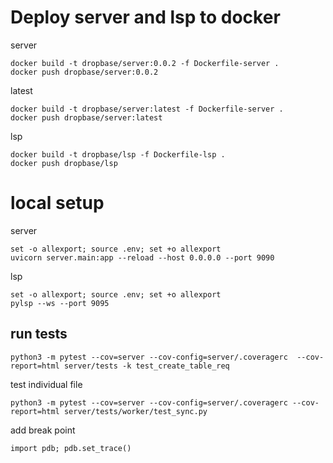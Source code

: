 # Deploy server and lsp to docker

server

```
docker build -t dropbase/server:0.0.2 -f Dockerfile-server .
docker push dropbase/server:0.0.2
```

latest

```
docker build -t dropbase/server:latest -f Dockerfile-server .
docker push dropbase/server:latest
```

lsp

```
docker build -t dropbase/lsp -f Dockerfile-lsp .
docker push dropbase/lsp
```

# local setup

server

```
set -o allexport; source .env; set +o allexport
uvicorn server.main:app --reload --host 0.0.0.0 --port 9090
```

lsp

```
set -o allexport; source .env; set +o allexport
pylsp --ws --port 9095
```

## run tests

```
python3 -m pytest --cov=server --cov-config=server/.coveragerc  --cov-report=html server/tests -k test_create_table_req
```

test individual file

```
python3 -m pytest --cov=server --cov-config=server/.coveragerc --cov-report=html server/tests/worker/test_sync.py
```

add break point

```
import pdb; pdb.set_trace()
```
